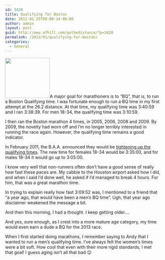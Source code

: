```yaml
---
id: 3428
title: Qualifying for Boston
date: 2012-01-25T09:00:14-06:00
author: admin
layout: post
guid: http://www.afhill.com/gothedistance/?p=3428
permalink: /2012/01/qualifying-for-boston/
categories:
  - General
---
```

[<img src="http://www.afhill.com/gothedistance/wp-content/uploads/2012/01/boston-1.png" alt="" title="boston-1" width="145" height="130" class="alignright size-full wp-image-3447" />](http://www.afhill.com/gothedistance/wp-content/uploads/2012/01/boston-1.png)A major goal for marathoners is to &#8220;BQ&#8221;, that is, to run a Boston Qualifying time. I was fortunate enough to run a BQ time in my first attempt at the 26.2 distance. At that time, my qualifying time was 3:40:59 and I ran 3:38:39. For men 18-34, the qualifying time was 3:10:59.

I then ran the Boston marathon 4 times, in 2005, 2006, 2008 and 2009. By 2009, the novelty had worn off and I&#8217;m no longer terribly interested in running the race again. However, the qualifying time remains a good indicator. 

In February 2011, the B.A.A. announced they would be [tightening up the qualifying times](http://www.baa.org/news-and-press/news-listing/2011/february/boston-athletic-association-announces-new-registration-process.aspx). The new time for females 18-34 would be 3:35:00, and for males 18-34 it would go up to 3:05:00. 

I know very well that non-runners often don&#8217;t have a good sense of really how fast these paces are. My cabbie to the Houston airport asked how I did, and when I said I&#8217;d done well, he asked if I&#8217;d managed to break 4 hours. For him, that was a great marathon time.

In trying to explain really how fast 3:09:52 was, I mentioned to a friend that &#8220;a year ago, that would have been a men&#8217;s BQ time&#8221;. Ugh, that year ago disclaimer weakened the message a bit. 

And then this morning, I had a thought. I keep getting older&#8230;.

And yes, sure enough, as I crest into a more mature age category, my time would even earn a dude a BQ for the 2013 race.

When I first started doing marathons, I remember saying to Andy that I wanted to run a men&#8217;s qualifying time. I&#8217;ve always felt the women&#8217;s times were a bit soft. How cool that even with their more rigid standards, I met that goal! I guess aging isn&#8217;t all that bad 😉